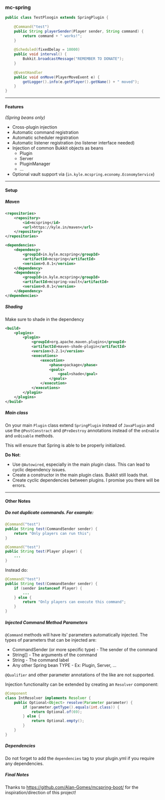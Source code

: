 ### mc-spring
```java
public class TestPloogin extends SpringPlugin {
    
    @Command("test")
    public String playerSender(Player sender, String command) {
        return command + " works!";
    }
    
    @Scheduled(fixedDelay = 10000)
    public void interval() {
        Bukkit.broadcastMessage("REMEMBER TO DONATE");
    }
    
    @EventHandler
    public void onMove(PlayerMoveEvent e) {
        getLogger().info(e.getPlayer().getName() + " moved");
    }
}
```

---

#### Features
_(Spring beans only)_

* Cross-plugin injection
* Automatic command registration
* Automatic scheduler registration
* Automatic listener registration (no listener interface needed)
* Injection of common Bukkit objects as beans
  * Plugin
  * Server
  * PluginManager
  * ...
* Optional vault support via (`in.kyle.mcspring.economy.EconomyService`)

---
#### Setup

##### Maven

```xml
<repositories>
    <repository>
        <id>mcspring</id>
        <url>https://kyle.in/maven</url>
    </repository>
</repositories>

<dependencies>
    <dependency>
        <groupId>in.kyle.mcspring</groupId>
        <artifactId>mcspring</artifactId>
        <version>0.0.1</version>
    </dependency>
    <dependency>
        <groupId>in.kyle.mcspring</groupId>
        <artifactId>mcspring-vault</artifactId>
        <version>0.0.1</version>
    </dependency>
</dependencies>
```

##### Shading
Make sure to shade in the dependency
```xml
<build>
    <plugins>
        <plugin>
            <groupId>org.apache.maven.plugins</groupId>
            <artifactId>maven-shade-plugin</artifactId>
            <version>3.2.1</version>
            <executions>
                <execution>
                    <phase>package</phase>
                    <goals>
                        <goal>shade</goal>
                    </goals>
                </execution>
            </executions>
        </plugin>
    </plugins>
</build>
```

##### Main class
On your main `Plugin` class extend `SpringPlugin` instead of `JavaPlugin` 
and use the `@PostConstract` and `@PreDestroy` annotations instead of 
the `onEnable` and `onDisable` methods.

This will ensure that Spring is able to be properly initialized.

**Do Not**: 
* Use `@Autowired`, especially in the main plugin class. This can lead to 
cyclic dependency issues.
* Create a constructor in the main plugin class. Bukkit still loads that.
* Create cyclic dependencies between plugins. I promise you there will be errors.

--- 

#### Other Notes

##### Do not duplicate commands. For example:
```java
@Command("test")
public String test(CommandSender sender) {
    return "Only players can run this";
}

@Command("test")
public String test(Player player) {
    ...
}
```

Instead do:

```java
@Command("test")
public String test(CommandSender sender) {
    if (sender instanceof Player) {
        ...
    } else {
        return "Only players can execute this command";
    }
}
```

##### Injected Command Method Parameters
`@Command` methods will have its' parameters automatically injected.
The types of parameters that can be injected are:
* CommandSender (or more specific type) - The sender of the command
* String[] - The arguments of the command
* String -  The command label
* Any other Spring bean TYPE - Ex: Plugin, Server, ...

`@Qualifier` and other parameter annotations of the like are not supported.

Injection functionality can be extended by creating an `Resolver` component:

```java
@Component
class IntResolver implements Resolver {
    public Optional<Object> resolve(Parameter parameter) {
        if (parameter.getType().equals(int.class)) {
            return Optional.of(69);
        } else {
            return Optional.empty();
        }
    }
}
```

##### Dependencies
Do not forget to add the `dependencies` tag to your plugin.yml if you require any dependencies.

##### Final Notes
Thanks to https://github.com/Alan-Gomes/mcspring-boot/ for the inspiration/direction of this 
project!
